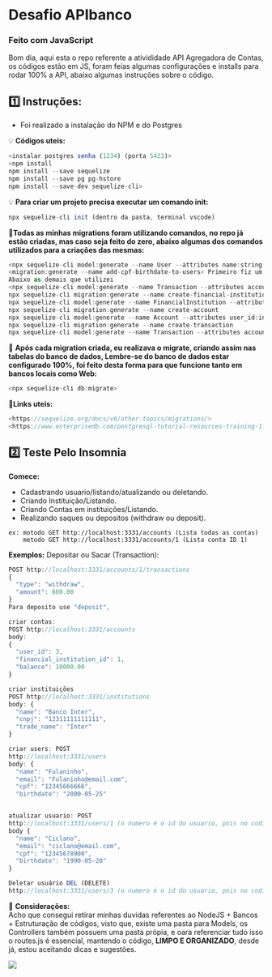 # Desafio APIbanco
### Feito com JavaScript
<p>
Bom dia, aqui esta o repo referente a ativididade API Agregadora de Contas, os códigos estão em JS, foram feias algumas configurações e installs para rodar 100% a API, abaixo algumas instruções sobre o código.

##  **1️⃣ Instruções:**  
- Foi realizado a instalação do NPM e do Postgres

💡 **Códigos uteis:** 
```javascript
<instalar postgres senha (1234) (porta 5423)>
<npm install
npm install --save sequelize
npm install --save pg pg-hstore
npm install --save-dev sequelize-cli>

```
💡 **Para criar um projeto precisa executar um comando init:** 

```javascript
npx sequelize-cli init (dentro da pasta, terminal vscode)
```
📄**Todas as minhas migrations foram utilizando comandos, no repo já estão criadas, mas caso seja feito do zero, abaixo algumas dos comandos utilizados para a criações das mesmas:** 

```javascript
<npx sequelize-cli model:generate --name User --attributes name:string,email:string>
<migration:generate --name add-cpf-birthdate-to-users> Primeiro fiz um model para user, depois adicionei os campos CPF e data de nascimento
Abaixo as demais que utilizei
<npx sequelize-cli model:generate --name Transaction --attributes account_id:integer,type:string,amount:float
npx sequelize-cli migration:generate --name create-financial-institutions
npx sequelize-cli model:generate --name FinancialInstitution --attributes name:string,cnpj:string,trade_name:string
npx sequelize-cli migration:generate --name create-account
npx sequelize-cli model:generate --name Account --attributes user_id:integer,financial_institution_id:integer,balance:decimal
npx sequelize-cli migration:generate --name create-transaction
npx sequelize-cli model:generate --name Transaction --attributes account_id:integer,type:enum:{deposit,withdraw},amount:decimal>

```
🏦 **Após cada migration criada, eu realizava o migrate, criando assim nas tabelas do banco de dados, Lembre-se do banco de dados estar configurado 100%,
foi feito desta forma para que funcione tanto em bancos locais como Web:** 
  
  ```javascript
<npx sequelize-cli db:migrate>
```

🌌**Links uteis:**
```javascript
<https://sequelize.org/docs/v6/other-topics/migrations/>
<https://www.enterprisedb.com/postgresql-tutorial-resources-training-1?uuid=69f95902-b451-4735-b7e4-1b62209d4dfd&campaignId=postgres_rc_17>
```

## **2️⃣ Teste Pelo Insomnia**
**Comece:**
- Cadastrando usuario/listando/atualizando ou deletando.
- Criando Instituição/Listando.
- Criando Contas em instituições/Listando.
- Realizando saques ou depositos (withdraw ou deposit).

```Metodo GET é igual para todos os endpoints
ex: motodo GET http://localhost:3331/accounts (Lista todas as contas)
    metodo GET http://localhost:3331/accounts/1 (Lista conta ID 1)
```

**Exemplos:**
Depositar ou Sacar (Transaction):
```javascript
POST http://localhost:3331/accounts/1/transactions
{
  "type": "withdraw",
  "amount": 600.00
}
Para deposito use "deposit",
```

```javascript
criar contas: 
POST http://localhost:3331/accounts
body:
{
  "user_id": 3,
  "financial_institution_id": 1,
  "balance": 10000.00
}
```
```javascript
criar instituições 
POST http://localhost:3331/institutions
body: {
  "name": "Banco Inter",
  "cnpj": "12311111111111",
  "trade_name": "Inter"
}
```

```javascript
criar users: POST
http://localhost:3331/users
body: {
  "name": "Fulaninho",
  "email": "Fulaninho@email.com",
  "cpf": "12345666666",
  "birthdate": "2000-05-25"
```

```javascript

atualizar usuario: POST
http://localhost:3331/users/1 (o numero é o id do usuario, pois no codigo ele pega pelo ID)
body {
  "name": "Ciclano",
  "email": "ciclano@email.com",
  "cpf": "12345678900",
  "birthdate": "1990-05-20"
}
```

```javascript
Deletar usuário DEL (DELETE)
http://localhost:3331/users/3 (o numero é o id do usuario, pois no codigo ele pega pelo ID)
```
📌 **Considerações:**  
Acho que consegui retirar minhas duvidas referentes ao NodeJS + Bancos + Estruturação de códigos, visto que, existe uma pasta para Models, os Controllers também possuem uma pasta própia, e oara referenciar tudo isso o routes.js é essencial, 
mantendo o código, **LIMPO E ORGANIZADO**, desde já, estou aceitando dicas e sugestões.


<img src="https://www.pokemon.com/static-assets/content-assets/cms2/img/pokedex/full/143.png">
 
